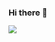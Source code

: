 ### Hi there 👋

![](https://sun9-26.userapi.com/impg/J9U1_1vT_s8f8oERqx1uXaDMe13pM1zD75wxVw/fHvEng8lyu0.jpg?size=828x831&quality=96&sign=cdfd94532968797387dc0e69a5f492f2&type=album)

<!--
**ptyvvs/ptyvvs** is a ✨ _special_ ✨ repository because its `README.md` (this file) appears on your GitHub profile.

Here are some ideas to get you started:

- 🔭 I’m currently working on ...
- 🌱 I’m currently learning ...
- 👯 I’m looking to collaborate on ...
- 🤔 I’m looking for help with ...
- 💬 Ask me about ...
- 📫 How to reach me: ...
- 😄 Pronouns: ...
- ⚡ Fun fact: ...
-->
